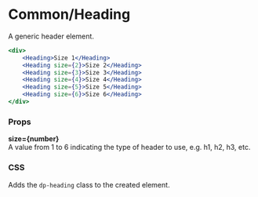 Common/Heading
==============
A generic header element.

```jsx
<div>
    <Heading>Size 1</Heading>
    <Heading size={2}>Size 2</Heading>
    <Heading size={3}>Size 3</Heading>
    <Heading size={4}>Size 4</Heading>
    <Heading size={5}>Size 5</Heading>
    <Heading size={6}>Size 6</Heading>
</div>
```

### Props

**size={number}**  
A value from 1 to 6 indicating the type of header to use, e.g. h1, h2, h3, etc.

### CSS
Adds the `dp-heading` class to the created element.
